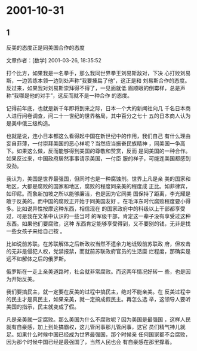 # 2001-10-31

## 1

反美的态度正是同美国合作的态度  

文章作者：[数学] 2001-03-26, 18:35:52 

打个比方，如果我是一名拳手，那么我同世界拳王刘易斯敌对，下决 心打败刘易斯，一边苦练本领一边到处声称“我要揍扁了他”，这正是和 刘易斯合作的态度。反过来，如果我对刘易斯崇拜得不得了，一见面就低 眉顺眼的倒霉样，总是声称“我哪是他的对手”，这反而就不是一种合作 的态度。 

记得前年底，也就是新千年即将到来之际，日本一个大的新闻社向几 千名日本商人进行问卷调查，问二十一世纪的世界格局，其中百分之七十 五的日本商人认为是美中俄三级构造。 

也就是说，连小日本都这么看得起中国在新世纪中的作用，我们自己 有什么理由妄自菲薄，一付崇拜美国的恶心样呢？当然应当振奋民族精神 ，同美国一争高下。如果这么做，反而能够得到美国的尊敬和赞赏，反而 是同美国的一种合作。如果反过来，中国政府居然事事请示美国，一付臣 服的样子，可能连美国都感到没劲。 

我认为，美国是世界最强国，但同时也是一种腐蚀剂。世界上凡是亲 美的国家和地区，大都是腐败的国家和地区，腐败的程度同亲美的程度成 正比。如菲律宾，如印尼。而象新加坡之所以能够廉洁，也是因为它同美 国保持了距离，李光耀是敢于反美的。而中国的腐败正开始于同美国友好 。在毛泽东时代腐败程度要小得多。比如说异性按摩这种东西，相信现在 的国家政府中的科级以上干部都享受过，可是我在文革中认识的一些当时 的军级干部，肯定这一辈子没有享受过这种东西。如果他们要腐败，这种 东西肯定能够享受得到，又不要别的钱，无非是找一些女孩子来给自己按 。 

比如说前苏联。在苏联解体之后新政权当然不遗余力地诋毁前苏联政 府，但攻击的无非是侵犯人权，党禁报禁，而就前苏联政府官员的生活糜 烂程度，那确实是远不如解体之后的俄罗斯。 

俄罗斯在一走上亲美道路时，社会就非常腐败。而这两年情况好转一 些，也是因为开始反美。 

我们要搞民主，就一定要在反美的过程中搞民主，绝对不能亲美。在 反美过程中的民主才是真民主，如果亲美，就一定搞成假民主。再怎么选 举，这领导人要听美国的指示，民主就变成了假。 

凡是亲美就一定腐败。那么美国为什么不腐败呢？因为美国是最强国 ，这样人民就有自豪感，加上到处搞霸权，这儿管闲事那儿管闲事，这官 员们精气神儿就足。如果什么时候中国已经成为世界最强国，那个时候亲 任何国家都不会腐败，因为那个时候中国已经是最强国了，当然人民也会 有自豪感在那里撑着。   




